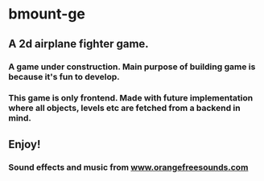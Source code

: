# bmount-ge
## A 2d airplane fighter game. 
### A game under construction. Main purpose of building game is because it's fun to develop.
### This game is only frontend. Made with future implementation where all objects, levels etc are fetched from a backend in mind. 
## Enjoy!
### Sound effects and music from www.orangefreesounds.com

